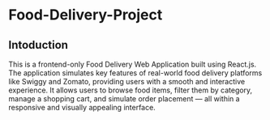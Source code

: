 # Food-Delivery-Project
## Intoduction 
This is a frontend-only Food Delivery Web Application built using React.js. The application simulates key features of real-world food delivery platforms like Swiggy and Zomato, providing users with a smooth and interactive experience. It allows users to browse food items, filter them by category, manage a shopping cart, and simulate order placement — all within a responsive and visually appealing interface.
